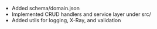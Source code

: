 - Added schema/domain.json
- Implemented CRUD handlers and service layer under src/
- Added utils for logging, X-Ray, and validation
